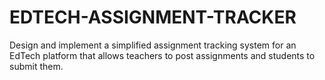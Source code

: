 # EDTECH-ASSIGNMENT-TRACKER
Design and implement a simplified assignment tracking system for an EdTech platform that allows teachers to post assignments and students to submit them.
